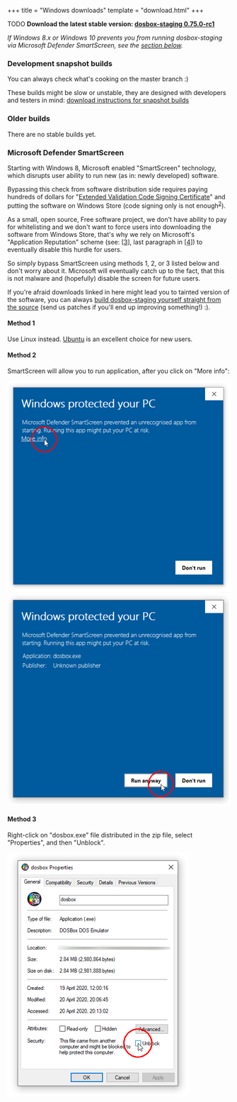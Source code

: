 +++
title = "Windows downloads"
template = "download.html"
+++

TODO **Download the latest stable version: [dosbox-staging 0.75.0-rc1](/)**

*If Windows 8.x or Windows 10 prevents you from running dosbox-staging via
Microsoft Defender SmartScreen, see the [section below](#ms-ss).*

### Development snapshot builds

You can always check what's cooking on the master branch :)

These builds might be slow or unstable, they are designed with developers
and testers in mind: [download instructions for snapshot builds](
https://github.com/dosbox-staging/dosbox-staging#development-snapshot-builds)

### Older builds

There are no stable builds yet.

### <a name="ms-ss"></a> Microsoft Defender SmartScreen

Starting with Windows 8, Microsoft enabled "SmartScreen" technology, which
disrupts user ability to run new (as in: newly developed) software.

Bypassing this check from software distribution side requires paying hundreds
of dollars for "[Extended Validation Code Signing Certificate][1]" and putting
the software on Windows Store (code signing only is not enough<sup>[2]</sup>).

As a small, open source, Free software project, we don't have ability to pay
for whitelisting and we don't want to force users into downloading the software
from Windows Store, that's why we rely on Microsoft's "Application Reputation"
scheme (see: [[3]], last paragraph in [[4]]) to eventually disable this hurdle for
users.

So simply bypass SmartScreen using methods 1, 2, or 3 listed below and don't
worry about it. Microsoft will eventually catch up to the fact, that this is
not malware and (hopefully) disable the screen for future users.

If you're afraid downloads linked in here might lead you to tainted version
of the software, you can always
[build dosbox-staging yourself straight from the source][5] (send us patches
if you'll end up improving something!) :).

[1]:https://docs.microsoft.com/en-gb/archive/blogs/ie/microsoft-smartscreen-extended-validation-ev-code-signing-certificates
[2]:https://docs.microsoft.com/en-gb/archive/blogs/ie/microsoft-smartscreen-extended-validation-ev-code-signing-certificates#-windows-store--windows-8-apps
[3]:https://docs.microsoft.com/en-us/windows/security/threat-protection/windows-defender-smartscreen/windows-defender-smartscreen-overview
[4]:https://docs.microsoft.com/en-gb/archive/blogs/ie/microsoft-smartscreen-extended-validation-ev-code-signing-certificates#-ev-code-signing
[5]:https://github.com/dosbox-staging/dosbox-staging.

#### Method 1

Use Linux instead. [Ubuntu](https://ubuntu.com/download/desktop) is an excellent
choice for new users.

#### Method 2

SmartScreen will allow you to run application, after you click
on "More info":

![SmartScreen window 1](smartscreen1.png)
![SmartScreen window 2](smartscreen2.png)

#### Method 3

Right-click on "dosbox.exe" file distributed in the zip file, select
"Properties", and then "Unblock".

![Properties window](properties.png)

